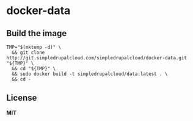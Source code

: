 # docker-data

## Build the image

    TMP="$(mktemp -d)" \
      && git clone http://git.simpledrupalcloud.com/simpledrupalcloud/docker-data.git "${TMP}" \
      && cd "${TMP}" \
      && sudo docker build -t simpledrupalcloud/data:latest . \
      && cd -

## License

**MIT**
